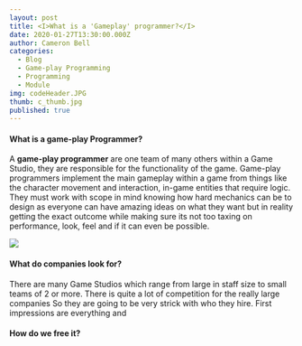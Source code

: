 ```yaml
---
layout: post
title: <I>What is a 'Gameplay' programmer?</I>
date: 2020-01-27T13:30:00.000Z
author: Cameron Bell
categories:
  - Blog
  - Game-play Programming
  - Programming
  - Module
img: codeHeader.JPG
thumb: c_thumb.jpg
published: true
---
```




#### What is a game-play Programmer?
A <b>game-play programmer</b> are one team of many others within a Game Studio, they are responsible for the functionality of the game.
Game-play programmers implement the main gameplay within a game from things like the character movement and interaction, in-game entities that require logic.
They must work with scope in mind knowing how hard mechanics can be to design as everyone can have amazing ideas on what they want but in reality getting the
exact outcome while making sure its not too taxing on performance, look, feel and if it can even be possible. 

<img class="img-responsive" src="/assets/asge_01.PNG">

#### What do companies look for?
 There are many Game Studios which range from large in staff size to small teams of 2 or more. There is quite a lot of competition for the really large companies
 So they are going to be very strick with who they hire. First impressions are everything and



#### How do we free it?


